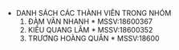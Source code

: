 
* DANH SÁCH CÁC THÀNH VIÊN TRONG NHÓM
     1. ĐÀM VĂN NHANH
      * MSSV:18600367
     1. KIỀU QUANG LÂM
      * MSSV:18600352
     1. TRƯƠNG HOÀNG QUÂN
      * MSSV:18600
